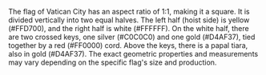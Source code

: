 The flag of Vatican City has an aspect ratio of 1:1, making it a square. It is divided vertically into two equal halves. The left half (hoist side) is yellow (#FFD700), and the right half is white (#FFFFFF). On the white half, there are two crossed keys, one silver (#C0C0C0) and one gold (#D4AF37), tied together by a red (#FF0000) cord. Above the keys, there is a papal tiara, also in gold (#D4AF37). The exact geometric properties and measurements may vary depending on the specific flag's size and production.